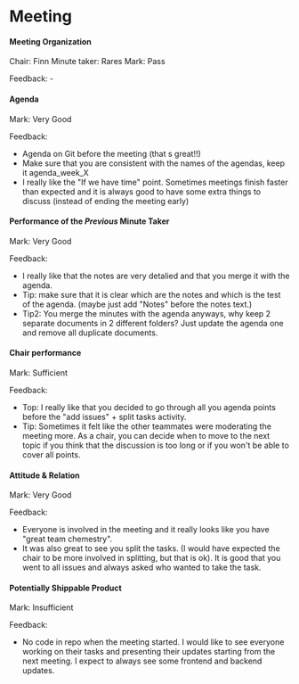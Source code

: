# Meeting

#### Meeting Organization

Chair: Finn
Minute taker: Rares
Mark: Pass

Feedback: -


#### Agenda 

Mark: Very Good

Feedback: 
* Agenda on Git before the meeting (that s great!!)
* Make sure that you are consistent with the names of the agendas, keep it agenda_week_X
* I really like the "If we have time" point. Sometimes meetings finish faster than expected and it
is always good to have some extra things to discuss (instead of ending the meeting early)

#### Performance of the *Previous* Minute Taker

Mark: Very Good

Feedback: 
* I really like that the notes are very detalied and that you merge it with the agenda.
* Tip: make sure that it is clear which are the notes and which is the test of the agenda. (maybe just add "Notes"
before the notes text.)
* Tip2: You merge the minutes with the agenda anyways, why keep 2 separate documents in 2 different folders? Just 
update the agenda one and remove all duplicate documents.

#### Chair performance

Mark: Sufficient

Feedback: 
* Top: I really like that you decided to go through all you agenda points before the "add issues" + split tasks activity.
* Tip: Sometimes it felt like the other teammates were moderating the meeting more. As a chair, you can decide
when to move to the next topic if you think that the discussion is too long or if you won't be able to cover all points.

#### Attitude & Relation

Mark: Very Good

Feedback: 
* Everyone is involved in the meeting and it really looks like you have "great team chemestry".
* It was also great to see you split the tasks. (I would have expected the chair to be more involved in splitting,
but that is ok). It is good that you went to all issues and always asked who wanted to take the task.


#### Potentially Shippable Product

Mark: Insufficient

Feedback: 
* No code in repo when the meeting started. I would like to see everyone working on their tasks and presenting
their updates starting from the next meeting. I expect to always see some frontend and backend updates.  



